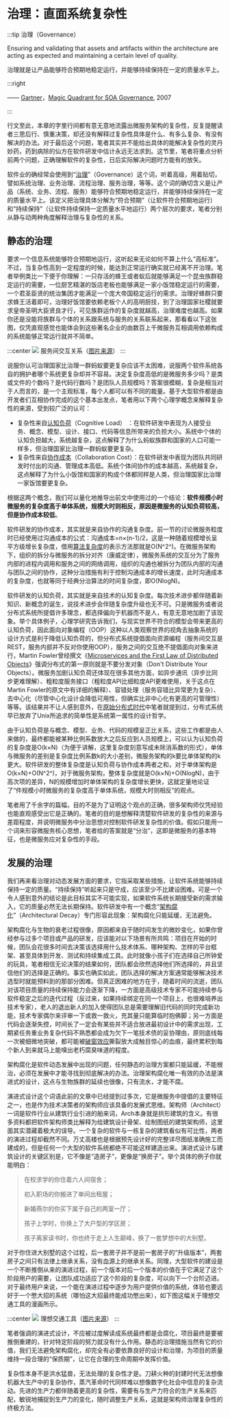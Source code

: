 # 治理：直面系统复杂性

:::tip 治理（Governance）

Ensuring and validating that assets and artifacts within the architecture are acting as expected and maintaining a certain level of quality.

治理就是让产品能够符合预期地稳定运行，并能够持续保持在一定的质量水平上。

:::right

—— [Gartner](https://en.wikipedia.org/wiki/Gartner)，[Magic Quadrant for SOA Governance](https://www.gartner.com/en/documents/1824514/magic-quadrant-for-soa-governance-technologies), 2007

:::

行文至此，本章的字里行间都有意无意地流露出微服务架构的复杂性，反复提醒读者三思后行、慎重决策，却还没有解释过复杂性具体是什么、有多么复杂、有没有解决的办法。对于最后这个问题，笔者其实并不能给出具体的能解决复杂性的灵丹妙药，药到病除的仙方在软件研发中估计永远无法求到。这节里，笔者将重点分析前两个问题，正确理解软件的复杂性，日后实际解决问题时方能有的放矢。

软件业的确经常会使用到“[治理](https://en.wikipedia.org/wiki/SOA_governance)”（Governance）这个词，听着高级，用着贴切，譬如系统治理、业务治理、流程治理、服务治理，等等。这个词的确切含义是让产品（系统、业务、流程、服务）能够符合预期地稳定运行，并能够持续保持在一定的质量水平上。该定义把治理具体分解为“符合预期”（让软件符合预期地运行）和“持续保持”（让软件持续保持一定质量水平地运行）两个层次的要求，笔者分别从静与动两种角度解释治理与复杂性的关系。

## 静态的治理

要求一个信息系统能够符合预期地运行，这听起来无论如何不算上什么“高标准”。不过，当复杂性高到一定程度的时候，能达到正常运行确实就已经离不开治理。笔者举例类比一下便于你理解：一只存活的蜂王或者蚁后就能够满足一个昆虫族群稳定运行的需要，一位厨艺精湛的饭店老板也能够满足一家小饭馆稳定运行的需要，一个君圣臣贤的统治集团才能满足一个庞大帝国稳定运行的需求。治理好蜂群只要求蜂王活着即可，治理好饭馆要依赖老板个人的高明厨技，到了治理国家社稷就要求皇帝圣明大臣贤良才行，可见族群运作的复杂度就越高，治理难度也越高。如果你还是没能将族群与个体的关系跟系统与服务的关系联系起来，那看看以下这张图，仅凭直观感觉也能体会到这些著名企业的由数百上千微服务互相调用依赖构成的系统能够正常运行就并不简单。

:::center
![](./images/ms.jpg)
服务间交互关系（[图片来源](https://cloud-google-drive.blogspot.com/2019/11/adoption-of-cloud-native-architecture.html)）
:::

说服你认可治理国家比治理一群蚂蚁要更复杂应该不太困难，说服两个软件系统各自的拥护者哪个系统更复杂却并不容易。决定复杂度高低的是微服务多少吗？是类或文件的个数吗？是代码行数吗？是团队人员规模吗？答案很模糊，复杂是相当对于人而言的，是一个主观标准，每个人都可以有不同的裁量。基于大型软件都是由开发者们互相协作完成的这个基本出发点，笔者用以下两个心理学概念来解释复杂性的来源，受到较广泛的认可：

- 复杂性来自[认知负荷](https://en.wikipedia.org/wiki/Cognitive_load)（Cognitive Load） ：在软件研发中表现为人接受业务、概念、模型、设计、接口、代码等信息所带来的负担大小。系统中个体的认知负担越大，系统越复杂，这点解释了为什么蚂蚁族群和国家的人口可能一样多，但治理国家比治理一群蚂蚁要更复杂。
- 复杂性来自[协作成本](http://pss.sagepub.com/content/23/3/219.full.pdf)（Collaboration Cost）：在软件研发中表现为团队共同研发时付出的沟通、管理成本高低。系统个体间协作的成本越高，系统越复杂，这点解释了为什么小饭馆和国家的构成个体都同样是人类，但治理国家比治理一家饭馆要更复杂。

根据这两个概念，我们可以量化地推导出前文中使用过的一个结论：**软件规模小时微服务的复杂度高于单体系统，规模大时则相反，原因是微服务的认知负荷较高，但是协作成本较低**。

软件研发的协作成本，其实就是来自协作的沟通复杂度。前一节的讨论微服务粒度时已经使用过沟通成本的公式：沟通成本=n×(n-1)/2，这是一种随着规模增长呈平方级增长复杂度，借用[算法复杂度](https://en.wikipedia.org/wiki/Time_complexity)的表示方法那就是O(N^2^)。在微服务架构下，组织的拆分与微服务的拆分对齐（康威定律），微服务系统的交互分为了服务内部的进程内调用和服务之间的网络调用，组织的沟通也被拆分为团队内部的沟通与团队之间的协作，这种分治措施有利于控制沟通成本的增长速度，此时沟通成本的复杂度，也就等同于经典分治算法的时间复杂度，即O(NlogN)。

软件研发的认知负荷，其实就是来自技术的认知复杂度。每次技术进步都伴随着新知识、新概念的诞生，说技术进步会伴随复杂度升级也无不可。只是微服务或者说分布式系统所提倡许多理念，都选择偏向于机器而不是人，有意无意地加剧了该现象。举个具体例子，心理学研究告诉我们，与现实世界不符合的模型会带来更高的认知负荷，因此面向对象编程（OOP）这种以人类观察世界的视角去抽象系统的设计方式是利于降低认知负荷的，但分布式系统提倡面向资源编程（服务间交互是REST，服务内部并不反对你使用OOP），服务之间的交互绝不提倡面向对象来进行，Martin Fowler曾经撰文《[Microservices and the First Law of Distributed Objects](https://martinfowler.com/articles/distributed-objects-microservices.html)》强调分布式的第一原则就是不要分发对象（Don't Distribute Your Objects）。微服务加剧认知负荷还体现在很多其他方面，如异步通讯（异步比同步更难理解）、粗粒度服务接口（粗粒度API比细粒度API更难使用，关于这点在Martin Fowler的原文中有详细的解释）、容错处理（服务容错比异常更为复杂）、去中心化（尽管中心化设计会降低可用性，但确实比非中心化有更高的可管理性）等等。该结果并不让人感到意外，在[原始分布式时代](/architecture/architect-history/primitive-distribution.html)中笔者就提到过，分布式系统早已放弃了Unix所追求的简单性是系统第一属性的设计哲学。

由于认知负荷是与概念、模型、业务、代码的规模呈正比关系，这些工作都是由人来做的，最终都能被某种比例系数放大之后反应到人员规模上，可以认为认知负荷的复杂度是O(k×N)（为便于讲解，这里复杂度刻意写成未除消系数的形式），单体与微服务的差别是复杂度比例系数k的大小差别，微服务架构的k要比单体架构的k更大。软件研发的整体复杂度是认知负荷与协作成本两者之和，对于单体架构是O(k×N)+O(N^2^)，对于微服务架构，整体复杂度就是O(k×N)+O(NlogN)，由于高次项的差异，N的规模增加时单体架构的复杂度增长更快，这就定量地论证了“件规模小时微服务的复杂度高于单体系统，规模大时则相反”的观点。

笔者用了千余字的篇幅，目的不是为了证明这个观点的正确，很多架构师仅凭经验也能直观感受出它是正确的。笔者的目的是想解释清楚软件研发的复杂性的来源与差距程度，并说明微服务中分治思想对控制软件研发复杂性的价值。假如只能用一个词来形容微服务核心思想，笔者给的答案就是“分治”，这即是微服务的基本特征，也是微服务应对复杂性的手段。

## 发展的治理

我们再来看治理对动态发展方面的要求，它指采取某些措施，让软件系统能够持续保持一定的质量。“持续保持”听起来只是守成，应该至少不比建设困难。可是一个令人感到意外的结论是此目标其实不可能实现，如果软件系统长期接受新的需求输入，它的质量必然无法长期保持。软件研发中有一个概念“[架构腐化](https://link.springer.com/chapter/10.1007/978-3-642-10619-4_15)”（Architectural Decay）专门形容此现象：架构腐化只能延缓，无法避免。

架构腐化与生物的衰老过程很像，原因都来自于随时间发生的微妙变化，如果你曾经参与过多个项目或产品的研发，应该能对以下场景有所共鸣：项目在开始的时候，团队会花很多时间去决策该选择用什么技术体系、哪种架构、怎样的平台框架、甚至具体到开发、测试和持续集成工具。此时就像小孩子们在选择自己所钟爱的玩具，笔者相信无论决策的结果如何，团队都会欣然选择他们所选择的，并且坚信他们的选择是正确的。事实也确实如此，团队选择的解决方案通常能够解决技术选型时就能预料到的那部分困难。但真正困难的地方在于，随着时间的流逝，团队对该项目质量的持续保持能力会逐渐下降，一方面是高级技术专家不可能持续参与软件稳定之后的迭代过程（反过来，如果持续绑定在同一个项目上，也很难培养出技术专家），老人的退出新人的加入使得团队总是需要理解旧代码的同时完成新功能，技术专家偶尔来评审一下或救一救火，充其量只能算临时抱佛脚；另一方面是代码会逐渐失控，时间长了一定会有某些并不适合放进最初设计中的需求出现，工期紧任务重业务复杂代码不熟悉都会成为欠下一笔技术债的妥协理由，原则底线每一次被细微地突破，都可能被[破窗效应](https://en.wikipedia.org/wiki/Broken_windows_theory)撕裂放大成触目惊心的血痕，最终累积到每个新人到来就马上能嗅出老朽腐臭味道的程度。

架构腐化是软件动态发展中出现的问题，任何静态的治理方案都只能延缓，不能根治，必须在发展中才能寻找到彻底解决的办法。治理架构腐化唯一有效的办法是演进式的设计，这点与生物族群的延续也很像，只有流水，才能不腐。

演进式设计这个词语此前的文章中已经提到过多次，它是微服务中提倡的主要特征之一，也是作为技术决策者的架构师应该具备的发展式思维。架构师（Architect）一词是软件行业从建筑行业引进的舶来词，Arch本身就是拱形建筑的含义。有很多资料都把软件架构师类比解释为给建筑设计骨架、绘制图纸的建筑架构师，这里面其实潜藏着极大的误导。一个复杂的软件与一栋复杂的建筑看似有可比性，两者的演进过程却截然不同。万丈高楼也是根据预先设计好的完整详尽图纸准确施工而建成的，但是任何一个大型的软件系统都绝不可能这样建造出来。演进式设计与建筑设计的关键区别是，它不像是“造房子”，更像是“换房子”。举个具体的例子你就能明白：

> 在校求学的你住着六人间宿舍；
>
> 初入职场的你搬进了单间出租屋；
>
> 新婚燕尔的你买下属于自己的两室一厅；
>
> 孩子上学时，你换上了大户型的学区房；
>
> 孩子离家读书时，你也终于走上人生巅峰，换了一套梦想中的大别墅。

对于你住进大别墅的这个过程，后一套房子并不是前一套房子的“升级版本”，两套房子之间只有法律上继承关系，没有血源上的继承关系。同理，大型软件的建设是一个不断推倒从来的演进过程，前一个版本对后一个版本的价值在于它满足了这个阶段用户的需要，让团队成功适应了这个阶段的复杂度，可以向下一个台阶迈进。对于最终用户来说，一个能在演进过程中逐步为用户提供价值的系统，体验也要远好于一个憋大招的系统（哪怕这大招最终能成功憋出来），如下图这幅关于理想交通工具的漫画所示。

:::center
![](./images/evolution.png)
理想交通工具（[图片来源](https://m.dotdev.co/the-agile-bicycle-829a83b18e7)）
:::

笔者强调的演进式设计，不应被过度解读成系统最终都是会腐化，项目最终是要被推倒重建的，针对特定阶段的努力就没有什么作用。静态的治理措施当然有它的价值，我们无法避免架构腐化，却完全有必要依靠良好的设计和治理，为项目的质量维持一段合理的“保质期”，让它在合理的生命周期中发挥价值。

复杂性本身不是洪水猛兽，无法处理的复杂性才是。刀耕火种的封建时代无法想像机器大生产中的复杂协作，蒸汽革命时代同样难以想像数字化社会中信息的复杂流动。先进的生产力都伴随着更高的复杂性，需要有与生产力符合的生产关系来匹配，敏锐地捕捉到生产力的变化，随时调整生产关系，这就是架构师治理复杂性的终极方法。